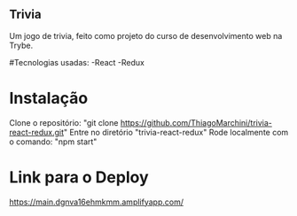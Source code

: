 ## Trivia

Um jogo de trivia, feito como projeto do curso de desenvolvimento web na Trybe.

#Tecnologias usadas:
-React
-Redux

# Instalação
Clone o repositório: "git clone https://github.com/ThiagoMarchini/trivia-react-redux.git"
Entre no diretório "trivia-react-redux"
Rode localmente com o comando: "npm start"

# Link para o Deploy

https://main.dgnva16ehmkmm.amplifyapp.com/
